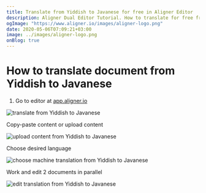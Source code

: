 ```yaml
---
title: Translate from Yiddish to Javanese for free in Aligner Editor
description: Aligner Dual Editor Tutorial. How to translate for free from Yiddish to Javanese. Aligner is multilingual document management platform. 
ogImage: "https://www.aligner.io/images/aligner-logo.png"
date: 2020-05-06T07:09:21+03:00
image: ../images/aligner-logo.png
onBlog: true
---
```


# How to translate document from Yiddish to Javanese

1. Go to editor at [app.aligner.io](https://app.aligner.io "Aligner App web page")

![translate from Yiddish to Javanese](../aligner-blank-editor.png "translate from Yiddish to Javanese")

Copy-paste content or upload content

![upload content from Yiddish to Javanese](../aligner-uploaded-document.png "upload content from Yiddish to Javanese")

Choose desired language

![choose machine translation from Yiddish to Javanese](../aligner-language-dropdown.png "choose machine translation from Yiddish to Javanese")

Work and edit 2 documents in parallel

![edit translation from Yiddish to Javanese](../aligner-double-sitded-editor.png "edit translation from Yiddish to Javanese")

